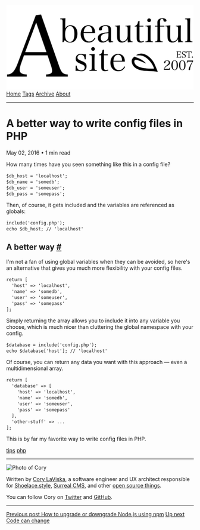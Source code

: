 <a href="../../index.html" class="header-link"><img src="../../images/logos/wordmark.svg" alt="A Beautiful Site" class="wordmark" /></a> <a href="../../index.html" class="nav-item">Home</a> <a href="../../tags/index.html" class="nav-item">Tags</a> <a href="../index.html" class="nav-item">Archive</a> <a href="../../about/index.html" class="nav-item">About</a>

------------------------------------------------------------------------

A better way to write config files in PHP
=========================================

May 02, 2016 • 1 min read

How many times have you seen something like this in a config file?

    $db_host = 'localhost';
    $db_name = 'somedb';
    $db_user = 'someuser';
    $db_pass = 'somepass';

Then, of course, it gets included and the variables are referenced as globals:

    include('config.php');
    echo $db_host; // 'localhost'

A better way <a href="#a-better-way" class="direct-link">#</a>
--------------------------------------------------------------

I'm not a fan of using global variables when they can be avoided, so here's an alternative that gives you much more flexibility with your config files.

    return [
      'host' => 'localhost',
      'name' => 'somedb',
      'user' => 'someuser',
      'pass' => 'somepass'
    ];

Simply returning the array allows you to include it into any variable you choose, which is much nicer than cluttering the global namespace with your config.

    $database = include('config.php');
    echo $database['host']; // 'localhost'

Of course, you can return any data you want with this approach — even a multidimensional array.

    return [
      'database' => [
        'host' => 'localhost',
        'name' => 'somedb',
        'user' => 'someuser',
        'pass' => 'somepass'
      ],
      'other-stuff' => ...
    ];

This is by far my favorite way to write config files in PHP.

<a href="../../tags/tips/index.html" class="post-tag">tips</a> <a href="../../tags/php/index.html" class="post-tag">php</a>

------------------------------------------------------------------------

<img src="http://0.gravatar.com/avatar/bf1b3b95fd5b096a3592247c29667b33?s=512" alt="Photo of Cory" class="avatar avatar-small" />

Written by [Cory LaViska](../../index-4.html), a software engineer and UX architect responsible for [Shoelace.style](https://shoelace.style/), [Surreal CMS](https://www.surrealcms.com/), and other [open source things](https://github.com/claviska).

You can follow Cory on [Twitter](https://twitter.com/bgooonz) and [GitHub](https://github.com/claviska).

------------------------------------------------------------------------

<a href="../how-to-upgrade-or-downgrade-nodejs-using-npm/index.html" class="post-nav-previous"><span class="small">Previous post</span> How to upgrade or downgrade Node.js using npm</a> <a href="../code-can-change/index.html" class="post-nav-next"><span class="small">Up next</span> Code can change</a>
